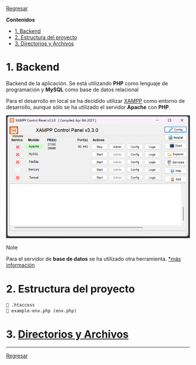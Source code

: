 [XAMPP imagen]: ../assets/xampp.png

[XAMPP]: https://www.apachefriends.org/es/index.html

[Regresar](../README.md)

**Contenidos**

- [1. Backend](#1-backend)
- [2. Estructura del proyecto](#2-estructura-del-proyecto)
- [3. Directorios y Archivos](#3-directorios-y-archivos)


# 1. Backend
Backend de la aplicación. Se está utilizando **PHP** como lenguaje de programación y **MySQL** como base de datos relacional

Para el desarrollo en local se ha decidido utilizar [XAMPP] como entorno de desarrollo, aunque sólo se ha utilizado el servidor **Apache** con **PHP**.

![XAMPP imagen]

> [!NOTE]
> Para el servidor de **base de datos** se ha utilizado otra herramienta. [*más información](../db/README.md)


# 2. Estructura del proyecto

```text
📄 .htaccess
📄 example-env.php (env.php)
```


# 3. [Directorios y Archivos](directories-files.md)

---

[Regresar](../README.md)
